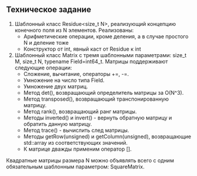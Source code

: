 ## Техническое задание


1) Шаблонный класс Residue<size_t N>, реализующий концепцию конечного поля из N элементов. Реализованы:
   * Арифметические операции, кроме деления, а в случае простого N и деление тоже
   * Конструктор от int, явный каст от Residue к int
2) Шаблонный класс Matrix с тремя шаблонными параметрами: size_t M, size_t N, typename Field=int64_t. Матрицы поддерживают следующие операции:
   * Сложение, вычитание, операторы +=, -=.
   * Умножение на число типа Field.
   * Умножение двух матриц.
   * Метод det(), возвращающий определитель матрицы за O(N^3).
   * Метод transposed(), возвращающий транспонированную матрицу.
   * Метод rank(), возвращающий ранг матрицы.
   * Методы inverted() и invert() - вернуть обратную матрицу и обратить данную матрицу.
   * Метод trace() - вычислить след матрицы.
   * Методы getRow(unsigned) и getColumn(unsigned), возвращающие std::array из соответствующих значений.
   * К матрице дважды применим оператор [].

Квадратные матрицы размера N можно объявлять всего с одним обязательным шаблонным параметром: SquareMatrix<N>.